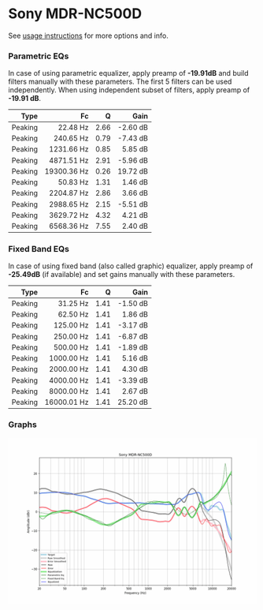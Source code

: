 # Sony MDR-NC500D
See [usage instructions](https://github.com/jaakkopasanen/AutoEq#usage) for more options and info.

### Parametric EQs
In case of using parametric equalizer, apply preamp of **-19.91dB** and build filters manually
with these parameters. The first 5 filters can be used independently.
When using independent subset of filters, apply preamp of **-19.91 dB**.

| Type    | Fc          |    Q | Gain     |
|--------:|------------:|-----:|---------:|
| Peaking | 22.48 Hz    | 2.66 | -2.60 dB |
| Peaking | 240.65 Hz   | 0.79 | -7.43 dB |
| Peaking | 1231.66 Hz  | 0.85 | 5.85 dB  |
| Peaking | 4871.51 Hz  | 2.91 | -5.96 dB |
| Peaking | 19300.36 Hz | 0.26 | 19.72 dB |
| Peaking | 50.83 Hz    | 1.31 | 1.46 dB  |
| Peaking | 2204.87 Hz  | 2.86 | 3.66 dB  |
| Peaking | 2988.65 Hz  | 2.15 | -5.51 dB |
| Peaking | 3629.72 Hz  | 4.32 | 4.21 dB  |
| Peaking | 6568.36 Hz  | 7.55 | 2.40 dB  |

### Fixed Band EQs
In case of using fixed band (also called graphic) equalizer, apply preamp of **-25.49dB**
(if available) and set gains manually with these parameters.

| Type    | Fc          |    Q | Gain     |
|--------:|------------:|-----:|---------:|
| Peaking | 31.25 Hz    | 1.41 | -1.50 dB |
| Peaking | 62.50 Hz    | 1.41 | 1.86 dB  |
| Peaking | 125.00 Hz   | 1.41 | -3.17 dB |
| Peaking | 250.00 Hz   | 1.41 | -6.87 dB |
| Peaking | 500.00 Hz   | 1.41 | -1.89 dB |
| Peaking | 1000.00 Hz  | 1.41 | 5.16 dB  |
| Peaking | 2000.00 Hz  | 1.41 | 4.30 dB  |
| Peaking | 4000.00 Hz  | 1.41 | -3.39 dB |
| Peaking | 8000.00 Hz  | 1.41 | 2.67 dB  |
| Peaking | 16000.01 Hz | 1.41 | 25.20 dB |

### Graphs
![](./Sony%20MDR-NC500D.png)